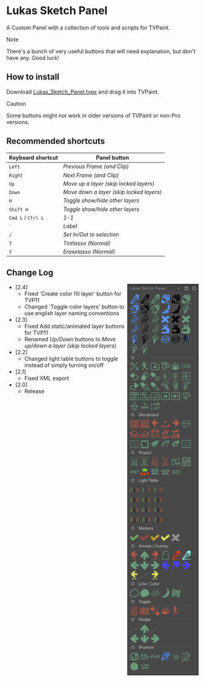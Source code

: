 # Lukas Sketch Panel
A Custom Panel with a collection of tools and scripts for TVPaint.
> [!NOTE]
> There's a bunch of very useful buttons that will need explanation, but don't have any. Good luck!
## How to install
Download [Lukas_Sketch_Panel.tvpx](Panels/Lukas_Sketch_Panel.tvpx) and drag it into TVPaint.
> [!CAUTION]
> Some buttons might not work in older versions of TVPaint or non-Pro versions.
## Recommended shortcuts
Keyboard shortcut | Panel button
--- | ---
`Left` | *Previous Frame (and Clip)*
`Right` | *Next Frame (and Clip)*
`Up` | *Move up a layer (skip locked layers)*
`Down` | *Move down a layer (skip locked layers)*
`H` | *Toggle show/hide other layers*
`Shift H` | *Toggle show/hide other layers*
`Cmd L` / `Ctrl L` | *1-1*
`` ` ``| *Label*
`/`| *Set In/Out to selection*
`T`| *Tintlasso (Normal)*
`Y`| *Eraselasso (Normal)*

## Change Log
<img align="right" src="screenshot.png">

- [2.4]
  - Fixed 'Create color fill layer' button for TVP11
  - Changed 'Toggle color layers' button to use english layer naming conventions
- [2.3]
  - Fixed Add static/animated layer buttons for TVP11
  - Renamed *Up/Down* buttons to *Move up/down a layer (skip locked layers)*
- [2.2]
  - Changed light table buttons to toggle instead of simply turning on/off
- [2.1]
  - Fixed XML export
- [2.0]
  - Release